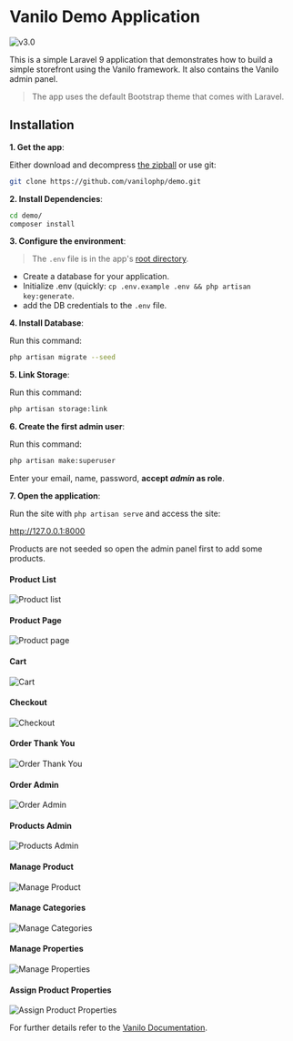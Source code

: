 # Vanilo Demo Application

![v3.0](https://img.shields.io/badge/version-3.0-green.svg?style=flat-square)

This is a simple Laravel 9 application that demonstrates how to build a simple storefront
using the Vanilo framework. It also contains the Vanilo admin panel.

> The app uses the default Bootstrap theme that comes with Laravel.

## Installation

**1. Get the app**:

Either download and decompress [the zipball](https://github.com/vanilophp/demo/archive/master.zip)
or use git:

```bash
git clone https://github.com/vanilophp/demo.git
```

**2. Install Dependencies**:

```bash
cd demo/
composer install
```

**3. Configure the environment**:

> The `.env` file is in the app's [root directory](https://laravel.com/docs/9.x/configuration#environment-configuration).

- Create a database for your application.
- Initialize .env (quickly: `cp .env.example .env && php artisan key:generate`.
- add the DB credentials to the `.env` file.

**4. Install Database**:

Run this command:

```bash
php artisan migrate --seed
```

**5. Link Storage**:

Run this command:

```bash
php artisan storage:link
```
**6. Create the first admin user**:

Run this command:

```bash
php artisan make:superuser
```
Enter your email, name, password, **accept _admin_ as role**.

**7. Open the application**:

Run the site with `php artisan serve` and access the site:

http://127.0.0.1:8000

Products are not seeded so open the admin panel first to add some products.

#### Product List

![Product list](docs/ss05_01.png)

#### Product Page

![Product page](docs/ss05_02.png)

#### Cart

![Cart](docs/ss05_03.png)

#### Checkout

![Checkout](docs/ss05_04.png)

#### Order Thank You

![Order Thank You](docs/ss05_05.png)

#### Order Admin

![Order Admin](docs/ss05_06.png)

#### Products Admin

![Products Admin](docs/ss05_07.png)

#### Manage Product

![Manage Product](docs/ss05_08.png)

#### Manage Categories

![Manage Categories](docs/ss05_09.png)

#### Manage Properties

![Manage Properties](docs/ss05_10.png)

#### Assign Product Properties

![Assign Product Properties](docs/ss05_11.png)

For further details refer to the [Vanilo Documentation](https://vanilo.io/docs/).
